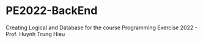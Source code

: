 # PE2022-BackEnd
Creating Logical and Database for the course Programming Exercise 2022 - Prof. Huynh Trung Hieu
